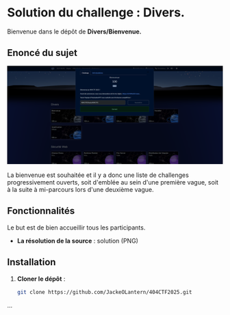 # Solution du challenge : Divers.

Bienvenue dans le dépôt de **Divers/Bienvenue.**

## Enoncé du sujet
![image](assets/images/solution.png)

La bienvenue est souhaitée et il y a donc une liste de challenges progressivement ouverts, soit d'emblée au sein d'une première vague, soit à la suite à mi-parcours lors d'une deuxième vague.

## Fonctionnalités

Le but est de bien accueillir tous les participants.

- **La résolution de la source** : solution (PNG)

## Installation

1. **Cloner le dépôt** :
   ```bash
   git clone https://github.com/JackeOLantern/404CTF2025.git

...
